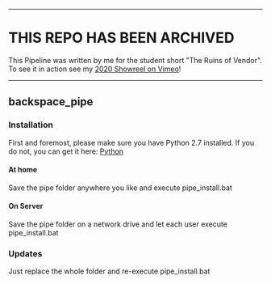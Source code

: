 ------
# THIS REPO HAS BEEN ARCHIVED
This Pipeline was written by me for the student short "The Ruins of Vendor".
To see it in action see my [2020 Showreel on Vimeo](https://vimeo.com/390013607)!

------
## backspace_pipe
### Installation
First and foremost, please make sure you have Python 2.7 installed.
If you do not, you can get it here: [Python](https://www.python.org/downloads/release/python-2713/)

#### At home
Save the pipe folder anywhere you like and execute pipe_install.bat

#### On Server
Save the pipe folder on a network drive and let each user execute pipe_install.bat

### Updates
Just replace the whole folder and re-execute pipe_install.bat
